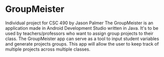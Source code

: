 # GroupMeister
Individual project for CSC 490 by Jason Palmer
The GroupMeister is an application made in Android Development Studio written in Java. It's to be used by teachers/professors who want to assign group projects to their class. The GroupMeister app can serve as a tool to input student variables and generate projects groups. This app will allow the user to keep track of multiple projects across multiple classes. 
